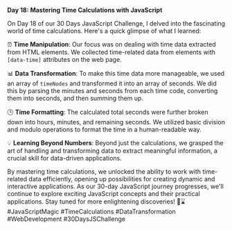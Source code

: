 **Day 18: Mastering Time Calculations with JavaScript**

On Day 18 of our 30 Days JavaScript Challenge, I delved into the fascinating world of time calculations. Here's a quick glimpse of what I learned:

⏰ **Time Manipulation**: Our focus was on dealing with time data extracted from HTML elements. We collected time-related data from elements with `[data-time]` attributes on the web page.

📊 **Data Transformation**: To make this time data more manageable, we used an array of `timeNodes` and transformed it into an array of seconds. We did this by parsing the minutes and seconds from each time code, converting them into seconds, and then summing them up.

🕒 **Time Formatting**: The calculated total seconds were further broken down into hours, minutes, and remaining seconds. We utilized basic division and modulo operations to format the time in a human-readable way.

💡 **Learning Beyond Numbers**: Beyond just the calculations, we grasped the art of handling and transforming data to extract meaningful information, a crucial skill for data-driven applications.

By mastering time calculations, we unlocked the ability to work with time-related data efficiently, opening up possibilities for creating dynamic and interactive applications. As our 30-day JavaScript journey progresses, we'll continue to explore exciting JavaScript concepts and their practical applications. Stay tuned for more enlightening discoveries! 🚀⌛ #JavaScriptMagic #TimeCalculations #DataTransformation #WebDevelopment #30DaysJSChallenge